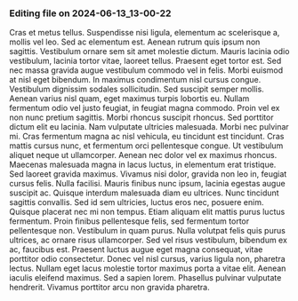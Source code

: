 

### Editing file on 2024-06-13_13-00-22

Cras et metus tellus. Suspendisse nisi ligula, elementum ac scelerisque a, mollis vel leo. Sed ac elementum est. Aenean rutrum quis ipsum non sagittis. Vestibulum ornare sem sit amet molestie dictum. Mauris lacinia odio vestibulum, lacinia tortor vitae, laoreet tellus. Praesent eget tortor est. Sed nec massa gravida augue vestibulum commodo vel in felis. Morbi euismod at nisl eget bibendum. In maximus condimentum nisl cursus congue. Vestibulum dignissim sodales sollicitudin. Sed suscipit semper mollis. Aenean varius nisl quam, eget maximus turpis lobortis eu. Nullam fermentum odio vel justo feugiat, in feugiat magna commodo. Proin vel ex non nunc pretium sagittis.
Morbi rhoncus suscipit rhoncus. Sed porttitor dictum elit eu lacinia. Nam vulputate ultricies malesuada. Morbi nec pulvinar mi. Cras fermentum magna ac nisl vehicula, eu tincidunt est tincidunt. Cras mattis cursus nunc, et fermentum orci pellentesque congue. Ut vestibulum aliquet neque ut ullamcorper. Aenean nec dolor vel ex maximus rhoncus. Maecenas malesuada magna in lacus luctus, in elementum erat tristique. Sed laoreet gravida maximus.
Vivamus nisi dolor, gravida non leo in, feugiat cursus felis. Nulla facilisi. Mauris finibus nunc ipsum, lacinia egestas augue suscipit ac. Quisque interdum malesuada diam eu ultrices. Nunc tincidunt sagittis convallis. Sed id sem ultricies, luctus eros nec, posuere enim. Quisque placerat nec mi non tempus. Etiam aliquam elit mattis purus luctus fermentum. Proin finibus pellentesque felis, sed fermentum tortor pellentesque non. Vestibulum in quam purus. Nulla volutpat felis quis purus ultrices, ac ornare risus ullamcorper. Sed vel risus vestibulum, bibendum ex ac, faucibus est.
Praesent luctus augue eget magna consequat, vitae porttitor odio consectetur. Donec vel nisl cursus, varius ligula non, pharetra lectus. Nullam eget lacus molestie tortor maximus porta a vitae elit. Aenean iaculis eleifend maximus. Sed a sapien lorem. Phasellus pulvinar vulputate hendrerit. Vivamus porttitor arcu non gravida pharetra.


